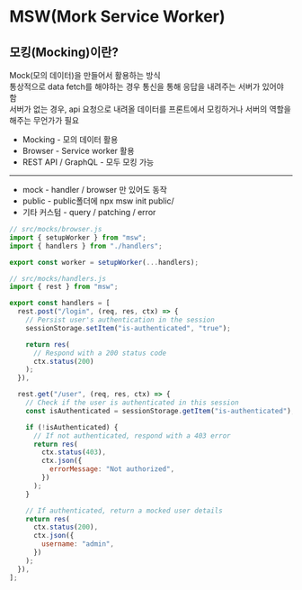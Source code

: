 # MSW(Mork Service Worker)

## 모킹(Mocking)이란?

Mock(모의 데이터)을 만들어서 활용하는 방식<br/>
통상적으로 data fetch를 해야하는 경우 통신을 통해 응답을 내려주는 서버가 있어야 함<br/>
서버가 없는 경우, api 요청으로 내려올 데이터를 프론트에서 모킹하거나 서버의 역할을 해주는 무언가가 필요

- Mocking - 모의 데이터 활용
- Browser - Service worker 활용
- REST API / GraphQL - 모두 모킹 가능

---

- mock - handler / browser 만 있어도 동작
- public - public폴더에 npx msw init public/
- 기타 커스텀 - query / patching / error

```js
// src/mocks/browser.js
import { setupWorker } from "msw";
import { handlers } from "./handlers";

export const worker = setupWorker(...handlers);
```

```js
// src/mocks/handlers.js
import { rest } from "msw";

export const handlers = [
  rest.post("/login", (req, res, ctx) => {
    // Persist user's authentication in the session
    sessionStorage.setItem("is-authenticated", "true");

    return res(
      // Respond with a 200 status code
      ctx.status(200)
    );
  }),

  rest.get("/user", (req, res, ctx) => {
    // Check if the user is authenticated in this session
    const isAuthenticated = sessionStorage.getItem("is-authenticated");

    if (!isAuthenticated) {
      // If not authenticated, respond with a 403 error
      return res(
        ctx.status(403),
        ctx.json({
          errorMessage: "Not authorized",
        })
      );
    }

    // If authenticated, return a mocked user details
    return res(
      ctx.status(200),
      ctx.json({
        username: "admin",
      })
    );
  }),
];
```
